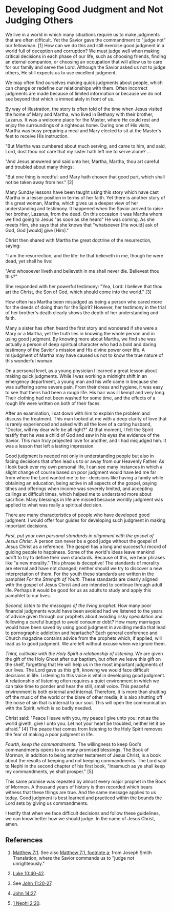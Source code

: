 # Developing Good Judgment and Not Judging Others

We live in a world in which many situations require us to make judgments that
are often difficult. Yet the Savior gave the commandment to "judge not" our
fellowman. [1]  How can we do this and still exercise good judgment in a world
full of deception and corruption? We must judge well when making critical
decisions in each phase of our life, such as choosing friends, finding an
eternal companion, or choosing an occupation that will allow us to care for
our family and serve the Lord. Although the Savior asked us not to judge
others, He still expects us to use excellent judgment.

We may often find ourselves making quick judgments about people, which can
change or redefine our relationships with them. Often incorrect judgments are
made because of limited information or because we do not see beyond that which
is immediately in front of us.

By way of illustration, the story is often told of the time when Jesus visited
the home of Mary and Martha, who lived in Bethany with their brother, Lazarus.
It was a welcome place for the Master, where He could rest and enjoy the
surroundings of a righteous home. During one of His visits, Martha was busy
preparing a meal and Mary elected to sit at the Master's feet to receive His
instruction.

"But Martha was cumbered about much serving, and came to him, and said, Lord,
dost thou not care that my sister hath left me to serve alone? ...

"And Jesus answered and said unto her, Martha, Martha, thou art careful and
troubled about many things:

"But one thing is needful: and Mary hath chosen that good part, which shall
not be taken away from her." [2]

Many Sunday lessons have been taught using this story which have cast Martha
in a lesser position in terms of her faith. Yet there is another story of this
great woman, Martha, which gives us a deeper view of her understanding and
testimony. It happened when the Savior arrived to raise her brother, Lazarus,
from the dead. On this occasion it was Martha whom we find going to Jesus "as
soon as she heard" He was coming. As she meets Him, she says that she knows
that "whatsoever [He would] ask of God, God [would] give [Him]."

Christ then shared with Martha the great doctrine of the resurrection, saying:

"I am the resurrection, and the life: he that believeth in me, though he were
dead, yet shall he live:

"And whosoever liveth and believeth in me shall never die. Believest thou
this?"

She responded with her powerful testimony: "Yea, Lord: I believe that thou art
the Christ, the Son of God, which should come into the world." [3]

How often has Martha been misjudged as being a person who cared more for the
deeds of doing than for the Spirit? However, her testimony in the trial of her
brother's death clearly shows the depth of her understanding and faith.

Many a sister has often heard the first story and wondered if she were a Mary
or a Martha, yet the truth lies in knowing the whole person and in using good
judgment. By knowing more about Martha, we find she was actually a person of
deep spiritual character who had a bold and daring testimony of the Savior's
mission and His divine power over life. A misjudgment of Martha may have
caused us not to know the true nature of this wonderful woman.

On a personal level, as a young physician I learned a great lesson about
making quick judgments. While I was working a midnight shift in an emergency
department, a young man and his wife came in because she was suffering some
severe pain. From their dress and hygiene, it was easy to see that theirs had
been a rough life. His hair was ill kempt and very long. Their clothing had
not been washed for some time, and the effects of a rough life were written on
both of their faces.

After an examination, I sat down with him to explain the problem and discuss
the treatment. This man looked at me with a deep clarity of love that is
rarely experienced and asked with all the love of a caring husband, "Doctor,
will my dear wife be all right?" At that moment, I felt the Spirit testify
that he was a child of God and saw in his eyes the evidence of the Savior.
This man truly projected love for another, and I had misjudged him. It was a
lesson that left a lasting impression.

Good judgment is needed not only in understanding people but also in facing
decisions that often lead us to or away from our Heavenly Father. As I look
back over my own personal life, I can see many instances in which a slight
change of course based on poor judgment would have led me far from where the
Lord wanted me to be--decisions like having a family while obtaining an
education, being active in all aspects of the gospel, paying tithes and
offerings when income was severely limited, and accepting callings at
difficult times, which helped me to understand more about sacrifice. Many
blessings in life are missed because worldly judgment was applied to what was
really a spiritual decision.

There are many characteristics of people who have developed good judgment. I
would offer four guides for developing such judgment in making important
decisions.

_First, put your own personal standards in alignment with the gospel of Jesus
Christ._ A person can never be a good judge without the gospel of Jesus Christ
as a reference. The gospel has a long and successful record of guiding people
to happiness. Some of the world's ideas leave mankind adrift to try to define
their own standards. Because of this, we hear phrases like "a new morality."
This phrase is deceptive! The standards of morality are eternal and have not
changed; neither should we try to discover a new interpretation of them. For
the youth these standards are written in the pamphlet _For the Strength of
Youth._ These standards are clearly aligned with the gospel of Jesus Christ
and are intended to continue through adult life. Perhaps it would be good for
us as adults to study and apply this pamphlet to our lives.

_Second, listen to the messages of the living prophet._ How many poor
financial judgments would have been avoided had we listened to the years of
advice given through our prophets about avoiding risky speculation and
following a careful budget to avoid consumer debt? How many marriages would
have been saved by using good judgment in avoiding media that lead to
pornographic addiction and heartache? Each general conference and Church
magazine contains advice from the prophets which, if applied, will lead us to
good judgment. We are left without excuse when we ignore them.

_Third, cultivate with the Holy Spirit a relationship of listening._ We are
given the gift of the Holy Ghost after our baptism, but often we leave this
gift on the shelf, forgetting that He will help us in the most important
judgments of our lives. The Lord gave us this gift, knowing we would face
difficult decisions in life. Listening to this voice is vital in developing
good judgment. A relationship of listening often requires a quiet environment
in which we can take time to ponder and hear the still, small voice. This
peaceful environment is both external and internal. Therefore, it is more than
shutting off the music of the world or the blare of other media; it is also
shutting off the noise of sin that is internal to our soul. This will open the
communication with the Spirit, which is so badly needed.

Christ said: "Peace I leave with you, my peace I give unto you: not as the
world giveth, give I unto you. Let not your heart be troubled, neither let it
be afraid." [4]  The peace that comes from listening to the Holy Spirit
removes the fear of making a poor judgment in life.

_Fourth, keep the commandments._ The willingness to keep God's commandments
opens to us many promised blessings. The Book of Mormon, in addition to being
another testament of Jesus Christ, is a book about the results of keeping and
not keeping commandments. The Lord said to Nephi in the second chapter of his
first book, "Inasmuch as ye shall keep my commandments, ye shall prosper." [5]

This same promise was repeated by almost every major prophet in the Book of
Mormon. A thousand years of history is then recorded which bears witness that
these things are true. And the same message applies to us today. Good judgment
is best learned and practiced within the bounds the Lord sets by giving us
commandments.

I testify that when we face difficult decisions and follow these guidelines,
we can know better how we should judge. In the name of Jesus Christ, amen.

## References

  1.   [Matthew 7:1](https://www.lds.org/scriptures/nt/matt/7.1?lang=eng#0). See also [Matthew 7:1, footnote a](https://www.lds.org/scriptures/nt/matt/7.1a?lang=eng); from Joseph Smith Translation, where the Savior commands us to "judge not unrighteously."

  2.   [Luke 10:40-42](https://www.lds.org/scriptures/nt/luke/10.40-42?lang=eng#39).

  3.  See [John 11:20-27](https://www.lds.org/scriptures/nt/john/11.20-27?lang=eng#19).

  4.   [John 14:27](https://www.lds.org/scriptures/nt/john/14.27?lang=eng#26).

  5.   [1 Nephi 2:20](https://www.lds.org/scriptures/bofm/1-ne/2.20?lang=eng#19).

